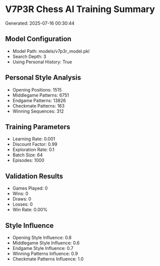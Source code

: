 # V7P3R Chess AI Training Summary

Generated: 2025-07-16 00:30:44

## Model Configuration

- Model Path: models/v7p3r_model.pkl
- Search Depth: 3
- Using Personal History: True

## Personal Style Analysis

- Opening Positions: 1515
- Middlegame Patterns: 6751
- Endgame Patterns: 13826
- Checkmate Patterns: 163
- Winning Sequences: 312

## Training Parameters

- Learning Rate: 0.001
- Discount Factor: 0.99
- Exploration Rate: 0.1
- Batch Size: 64
- Episodes: 1000

## Validation Results

- Games Played: 0
- Wins: 0
- Draws: 0
- Losses: 0
- Win Rate: 0.00%

## Style Influence

- Opening Style Influence: 0.8
- Middlegame Style Influence: 0.6
- Endgame Style Influence: 0.7
- Winning Patterns Influence: 0.9
- Checkmate Patterns Influence: 1.0
